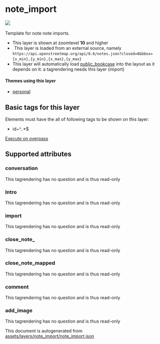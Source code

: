 

 note_import 
=============



<img src='https://mapcomplete.osm.be/teardrop:#3333cc' height="100px"> 

Template for note note imports.






  - This layer is shown at zoomlevel **10** and higher
  - <img src='../warning.svg' height='1rem'/> This layer is loaded from an external source, namely `https://api.openstreetmap.org/api/0.6/notes.json?closed=0&bbox={x_min},{y_min},{x_max},{y_max}`
  - This layer will automatically load  [public_bookcase](./public_bookcase.md)  into the layout as it depends on it:  a tagrendering needs this layer (import)




#### Themes using this layer 





  - [personal](https://mapcomplete.osm.be/personal)




 Basic tags for this layer 
---------------------------



Elements must have the all of following tags to be shown on this layer:



  - id~^..*$


[Execute on overpass](http://overpass-turbo.eu/?Q=%5Bout%3Ajson%5D%5Btimeout%3A90%5D%3B(%20%20%20%20nwr%5B%22id%22%5D(%7B%7Bbbox%7D%7D)%3B%0A)%3Bout%20body%3B%3E%3Bout%20skel%20qt%3B)



 Supported attributes 
----------------------





### conversation 



This tagrendering has no question and is thus read-only





### Intro 



This tagrendering has no question and is thus read-only





### import 



This tagrendering has no question and is thus read-only





### close_note_ 



This tagrendering has no question and is thus read-only





### close_note_mapped 



This tagrendering has no question and is thus read-only





### comment 



This tagrendering has no question and is thus read-only





### add_image 



This tagrendering has no question and is thus read-only

 

This document is autogenerated from [assets/layers/note_import/note_import.json](https://github.com/pietervdvn/MapComplete/blob/develop/assets/layers/note_import/note_import.json)